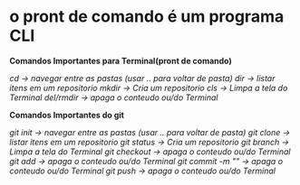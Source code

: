 # o pront de comando é um programa CLI

**Comandos Importantes para Terminal(pront de comando)**

_cd -> navegar entre as pastas (usar .. para voltar de pasta)_
_dir -> listar itens em um repositorio_
_mkdir -> Cria um repositorio_
_cls -> Limpa a tela do Terminal_
_del/rmdir -> apaga o conteudo ou/do Terminal_

**Comandos Importantes do git**

_git init -> navegar entre as pastas (usar .. para voltar de pasta)_
_git clone -> listar itens em um repositorio_
_git status -> Cria um repositorio_
_git branch -> Limpa a tela do Terminal_
_git checkout -> apaga o conteudo ou/do Terminal_
_git add -> apaga o conteudo ou/do Terminal_
_git commit -m "" -> apaga o conteudo ou/do Terminal_
_git push -> apaga o conteudo ou/do Terminal_
